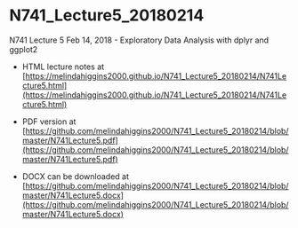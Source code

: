# N741_Lecture5_20180214

N741 Lecture 5 Feb 14, 2018 - Exploratory Data Analysis with dplyr and ggplot2

* HTML lecture notes at [https://melindahiggins2000.github.io/N741_Lecture5_20180214/N741Lecture5.html](https://melindahiggins2000.github.io/N741_Lecture5_20180214/N741Lecture5.html)

* PDF version at [https://github.com/melindahiggins2000/N741_Lecture5_20180214/blob/master/N741Lecture5.pdf](https://github.com/melindahiggins2000/N741_Lecture5_20180214/blob/master/N741Lecture5.pdf)

* DOCX can be downloaded at [https://github.com/melindahiggins2000/N741_Lecture5_20180214/blob/master/N741Lecture5.docx](https://github.com/melindahiggins2000/N741_Lecture5_20180214/blob/master/N741Lecture5.docx)